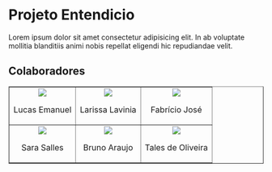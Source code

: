 <h1>Projeto Entendicio</h1>
<p>Lorem ipsum dolor sit amet consectetur adipisicing elit. In ab voluptate mollitia blanditiis animi nobis repellat eligendi hic repudiandae velit.</p>

<h2>Colaboradores</h2>
<table border>
    <tbody>
        <tr>
            <td align="center">
                <a href="https://github.com/LucasInmanuel">
                    <img src="https://github.com/LucasInmanuel.png" />
                </a>
                <p>Lucas Emanuel</p>
            </td>
            <td align="center">
                <a href="https://github.com/Larissalaviniaba">
                    <img src="https://github.com/Larissalaviniaba.png" />
                </a>
                <p>Larissa Lavinia</p>
            </td>
            <td align="center">
                <a href=""></a>
                <img src="https://github.com/FabricioRecode.png" />
                <p>Fabrício José</p>
            </td>
        </tr>
        <tr>
            <td align="center">
                <a href="https://github.com/Sarah-Salles">
                    <img src="https://github.com/Sarah-Salles.png" />
                </a>
                <p>Sara Salles</p>
            </td>
            <td align="center">
                <a href="https://github.com/brunoaraujo7">
                    <img src="https://github.com/brunoaraujo7.png" />
                </a>
                <p>Bruno Araujo</p>
            </td>
            <td align="center">
                <a href="https://github.com/talesdeoliveira">
                    <img src="https://github.com/talesdeoliveira.png" />
                </a>
                <p>Tales de Oliveira</p>
            </td>
        </tr>
    </tbody>
</table>
